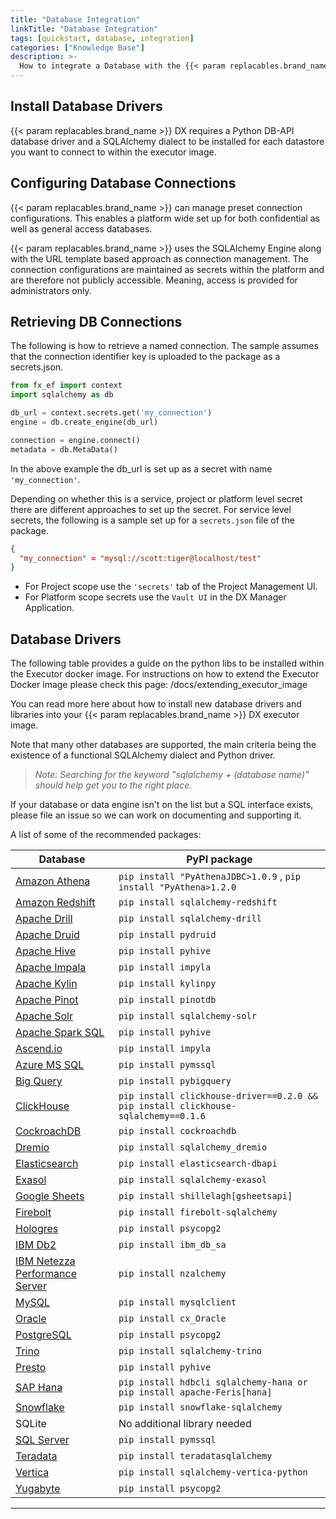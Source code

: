 ```yaml
---
title: "Database Integration"
linkTitle: "Database Integration"
tags: [quickstart, database, integration]
categories: ["Knowledge Base"]
description: >-
  How to integrate a Database with the {{< param replacables.brand_name  >}} Platform.
---
```


## Install Database Drivers

{{< param replacables.brand_name  >}} DX requires a Python DB-API database driver and a SQLAlchemy dialect to be installed for each datastore you want to connect to within the executor image.


## Configuring Database Connections

{{< param replacables.brand_name  >}} can manage preset connection configurations. This enables a platform wide set up for both confidential as well as general access databases. 

{{< param replacables.brand_name  >}} uses the SQLAlchemy Engine along with the URL template based approach as connection management. The connection configurations are maintained as secrets within the platform and are therefore not publicly accessible. Meaning, access is provided for administrators only.


## Retrieving DB Connections

The following is how to retrieve a named connection. The sample assumes that the connection identifier key is uploaded to the package as a secrets.json.

```python
from fx_ef import context
import sqlalchemy as db

db_url = context.secrets.get('my_connection')
engine = db.create_engine(db_url)

connection = engine.connect()
metadata = db.MetaData()

```
In the above example the db_url is set up as a secret with name `'my_connection'`.

Depending on whether this is a service, project or platform level secret there are different approaches to set up the secret. For service level secrets, the following is a sample set up for a `secrets.json` file of the package.

```json
{
  "my_connection" = "mysql://scott:tiger@localhost/test"
}
```
* For Project scope use the `'secrets'` tab of the Project Management UI. 
* For Platform scope secrets use the `Vault UI` in the DX Manager Application.


## Database Drivers

The following table provides a guide on the python libs to be installed within the Executor docker image. For instructions on how to extend the Executor Docker image please check this page: /docs/extending_executor_image

You can read more here about how to install new database drivers and libraries into your {{< param replacables.brand_name  >}} DX executor image.

Note that many other databases are supported, the main criteria being the existence of a functional SQLAlchemy dialect and Python driver.

> _Note: Searching for the keyword "sqlalchemy + (database name)" should help get you to the right place._

If your database or data engine isn't on the list but a SQL interface exists, please file an issue so we can work on documenting and supporting it.


A list of some of the recommended packages:

| Database                                                     | PyPI package                                                 |
| ------------------------------------------------------------ | ------------------------------------------------------------ |
| [Amazon Athena](/docs/integrations/database_guide/databases/athena) | `pip install "PyAthenaJDBC>1.0.9` , `pip install "PyAthena>1.2.0` |
| [Amazon Redshift](/docs/integrations/database_guide/databases/redshift) | `pip install sqlalchemy-redshift`                            |
| [Apache Drill](/docs/integrations/database_guide/databases/drill) | `pip install sqlalchemy-drill`                               |
| [Apache Druid](/docs/integrations/database_guide/databases/druid) | `pip install pydruid`                                        |
| [Apache Hive](/docs/integrations/database_guide/databases/hive) | `pip install pyhive`                                         |
| [Apache Impala](/docs/integrations/database_guide/databases/impala) | `pip install impyla`                                         |
| [Apache Kylin](/docs/integrations/database_guide/databases/kylin) | `pip install kylinpy`                                        |
| [Apache Pinot](/docs/integrations/database_guide/databases/pinot) | `pip install pinotdb`                                        |
| [Apache Solr](/docs/integrations/database_guide/databases/solr) | `pip install sqlalchemy-solr`                                |
| [Apache Spark SQL](/docs/integrations/database_guide/databases/spark-sql) | `pip install pyhive`                                         |
| [Ascend.io](/docs/integrations/database_guide/databases/ascend) | `pip install impyla`                                         |
| [Azure MS SQL](/docs/integrations/database_guide/databases/sql-server) | `pip install pymssql`                                        |
| [Big Query](/docs/integrations/database_guide/databases/bigquery) | `pip install pybigquery`                                     |
| [ClickHouse](/docs/integrations/database_guide/databases/clickhouse) | `pip install clickhouse-driver==0.2.0 && pip install clickhouse-sqlalchemy==0.1.6` |
| [CockroachDB](/docs/integrations/database_guide/databases/cockroachdb) | `pip install cockroachdb`                                    |
| [Dremio](/docs/integrations/database_guide/databases/dremio)  | `pip install sqlalchemy_dremio`                              |
| [Elasticsearch](/docs/integrations/database_guide/databases/elasticsearch) | `pip install elasticsearch-dbapi`                            |
| [Exasol](/docs/integrations/database_guide/databases/exasol)  | `pip install sqlalchemy-exasol`                              |
| [Google Sheets](/docs/integrations/database_guide/databases/google-sheets) | `pip install shillelagh[gsheetsapi]`                         |
| [Firebolt](/docs/integrations/database_guide/databases/firebolt) | `pip install firebolt-sqlalchemy`                            |
| [Hologres](/docs/integrations/database_guide/databases/hologres) | `pip install psycopg2`                                       |
| [IBM Db2](/docs/integrations/database_guide/databases/ibm-db2) | `pip install ibm_db_sa`                                      |
| [IBM Netezza Performance Server](/docs/integrations/database_guide/databases/netezza) | `pip install nzalchemy`                                      |
| [MySQL](/docs/integrations/database_guide/databases/mysql)    | `pip install mysqlclient`                                    |
| [Oracle](/docs/integrations/database_guide/databases/oracle)  | `pip install cx_Oracle`                                      |
| [PostgreSQL](/docs/integrations/database_guide/databases/postgres) | `pip install psycopg2`                                       |
| [Trino](/docs/integrations/database_guide/databases/trino)    | `pip install sqlalchemy-trino`                               |
| [Presto](/docs/integrations/database_guide/databases/presto)  | `pip install pyhive`                                         |
| [SAP Hana](/docs/integrations/database_guide/databases/hana)  | `pip install hdbcli sqlalchemy-hana or pip install apache-Feris[hana]` |
| [Snowflake](/docs/integrations/database_guide/databases/snowflake) | `pip install snowflake-sqlalchemy`                           |
| SQLite                                                       | No additional library needed                                 |
| [SQL Server](/docs/integrations/database_guide/databases/sql-server) | `pip install pymssql`                                        |
| [Teradata](/docs/integrations/database_guide/databases/teradata) | `pip install teradatasqlalchemy`                             |
| [Vertica](/docs/integrations/database_guide/databases/vertica) | `pip install sqlalchemy-vertica-python`                      |
| [Yugabyte](/docs/integrations/database_guide/databases/yugabytedb) | `pip install psycopg2`                                       |

------

```











